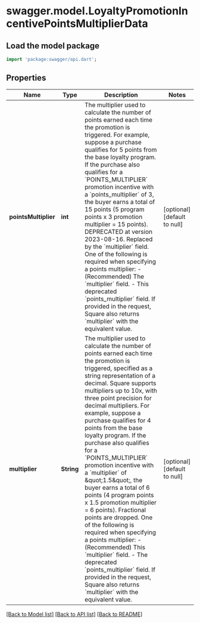 # swagger.model.LoyaltyPromotionIncentivePointsMultiplierData

## Load the model package
```dart
import 'package:swagger/api.dart';
```

## Properties
Name | Type | Description | Notes
------------ | ------------- | ------------- | -------------
**pointsMultiplier** | **int** | The multiplier used to calculate the number of points earned each time the promotion is triggered. For example, suppose a purchase qualifies for 5 points from the base loyalty program. If the purchase also qualifies for a &#x60;POINTS_MULTIPLIER&#x60; promotion incentive with a &#x60;points_multiplier&#x60; of 3, the buyer earns a total of 15 points (5 program points x 3 promotion multiplier &#x3D; 15 points).  DEPRECATED at version 2023-08-16. Replaced by the &#x60;multiplier&#x60; field.  One of the following is required when specifying a points multiplier: - (Recommended) The &#x60;multiplier&#x60; field. - This deprecated &#x60;points_multiplier&#x60; field. If provided in the request, Square also returns &#x60;multiplier&#x60; with the equivalent value. | [optional] [default to null]
**multiplier** | **String** | The multiplier used to calculate the number of points earned each time the promotion is triggered, specified as a string representation of a decimal. Square supports multipliers up to 10x, with three point precision for decimal multipliers. For example, suppose a purchase qualifies for 4 points from the base loyalty program. If the purchase also qualifies for a &#x60;POINTS_MULTIPLIER&#x60; promotion incentive with a &#x60;multiplier&#x60; of \&quot;1.5\&quot;, the buyer earns a total of 6 points (4 program points x 1.5 promotion multiplier &#x3D; 6 points). Fractional points are dropped.  One of the following is required when specifying a points multiplier: - (Recommended) This &#x60;multiplier&#x60; field. - The deprecated &#x60;points_multiplier&#x60; field. If provided in the request, Square also returns &#x60;multiplier&#x60; with the equivalent value. | [optional] [default to null]

[[Back to Model list]](../README.md#documentation-for-models) [[Back to API list]](../README.md#documentation-for-api-endpoints) [[Back to README]](../README.md)

